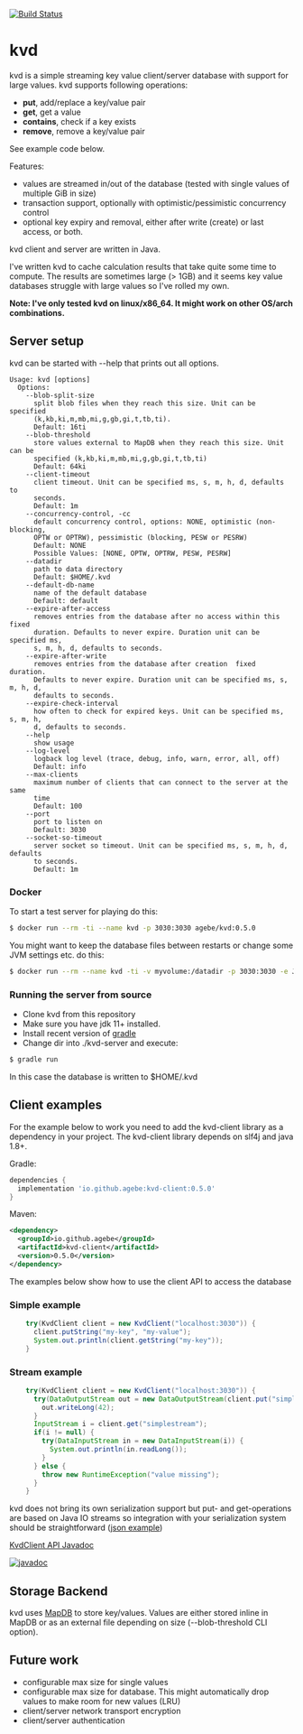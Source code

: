 [![Build Status](https://app.travis-ci.com/agebe/kvd.svg?branch=main)](https://app.travis-ci.com/github/agebe/kvd/builds)

# kvd

kvd is a simple streaming key value client/server database with support for large values. kvd supports following operations:

* **put**, add/replace a key/value pair
* **get**, get a value
* **contains**, check if a key exists
* **remove**, remove a key/value pair

See example code below.

Features:
* values are streamed in/out of the database (tested with single values of multiple GiB in size)
* transaction support, optionally with optimistic/pessimistic concurrency control
* optional key expiry and removal, either after write (create) or last access, or both.

kvd client and server are written in Java.

I've written kvd to cache calculation results that take quite some time to compute. The results are sometimes large (> 1GB) and it seems key value databases struggle with large values so I've rolled my own.

**Note: I've only tested kvd on linux/x86_64. It might work on other OS/arch combinations.**

## Server setup

kvd can be started with --help that prints out all options.

```
Usage: kvd [options]
  Options:
    --blob-split-size
      split blob files when they reach this size. Unit can be specified 
      (k,kb,ki,m,mb,mi,g,gb,gi,t,tb,ti). 
      Default: 16ti
    --blob-threshold
      store values external to MapDB when they reach this size. Unit can be 
      specified (k,kb,ki,m,mb,mi,g,gb,gi,t,tb,ti)
      Default: 64ki
    --client-timeout
      client timeout. Unit can be specified ms, s, m, h, d, defaults to 
      seconds. 
      Default: 1m
    --concurrency-control, -cc
      default concurrency control, options: NONE, optimistic (non-blocking, 
      OPTW or OPTRW), pessimistic (blocking, PESW or PESRW)
      Default: NONE
      Possible Values: [NONE, OPTW, OPTRW, PESW, PESRW]
    --datadir
      path to data directory
      Default: $HOME/.kvd
    --default-db-name
      name of the default database
      Default: default
    --expire-after-access
      removes entries from the database after no access within this fixed 
      duration. Defaults to never expire. Duration unit can be specified ms, 
      s, m, h, d, defaults to seconds.
    --expire-after-write
      removes entries from the database after creation  fixed duration. 
      Defaults to never expire. Duration unit can be specified ms, s, m, h, d, 
      defaults to seconds.
    --expire-check-interval
      how often to check for expired keys. Unit can be specified ms, s, m, h, 
      d, defaults to seconds.
    --help
      show usage
    --log-level
      logback log level (trace, debug, info, warn, error, all, off)
      Default: info
    --max-clients
      maximum number of clients that can connect to the server at the same 
      time 
      Default: 100
    --port
      port to listen on
      Default: 3030
    --socket-so-timeout
      server socket so timeout. Unit can be specified ms, s, m, h, d, defaults 
      to seconds.
      Default: 1m
```

### Docker

To start a test server for playing do this:
```bash
$ docker run --rm -ti --name kvd -p 3030:3030 agebe/kvd:0.5.0
```

You might want to keep the database files between restarts or change some JVM settings etc. do this:
```bash
$ docker run --rm --name kvd -ti -v myvolume:/datadir -p 3030:3030 -e JAVA_OPTS="-verbose:gc" agebe/kvd:0.5.0 --datadir /datadir
```

### Running the server from source

* Clone kvd from this repository
* Make sure you have jdk 11+ installed.
* Install recent version of [gradle](https://gradle.org/releases/)
* Change dir into ./kvd-server and execute:
```bash
$ gradle run
```
In this case the database is written to $HOME/.kvd

## Client examples

For the example below to work you need to add the kvd-client library as a dependency in your project. The kvd-client library depends on slf4j and java 1.8+.

Gradle:
```gradle
dependencies {
  implementation 'io.github.agebe:kvd-client:0.5.0'
}
```

Maven:
```xml
<dependency>
  <groupId>io.github.agebe</groupId>
  <artifactId>kvd-client</artifactId>
  <version>0.5.0</version>
</dependency>
```

The examples below show how to use the client API to access the database

### Simple example
```java
    try(KvdClient client = new KvdClient("localhost:3030")) {
      client.putString("my-key", "my-value");
      System.out.println(client.getString("my-key"));
    }
```

### Stream example
```java
    try(KvdClient client = new KvdClient("localhost:3030")) {
      try(DataOutputStream out = new DataOutputStream(client.put("simplestream"))) {
        out.writeLong(42);
      }
      InputStream i = client.get("simplestream");
      if(i != null) {
        try(DataInputStream in = new DataInputStream(i)) {
          System.out.println(in.readLong());
        }
      } else {
        throw new RuntimeException("value missing");
      }
    }
```

kvd does not bring its own serialization support but put- and get-operations are based on Java IO streams so integration with your serialization system should be straightforward ([json example](https://github.com/agebe/kvd/blob/main/kvd-server/src/test/java/kvd/test/JsonTest.java))

[KvdClient API Javadoc](https://javadoc.io/doc/io.github.agebe/kvd-client/latest/kvd/client/KvdClient.html)

[![javadoc](https://javadoc.io/badge2/io.github.agebe/kvd-client/javadoc.svg)](https://javadoc.io/doc/io.github.agebe/kvd-client)

## Storage Backend
kvd uses [MapDB](https://mapdb.org/) to store key/values. Values are either stored inline in MapDB or as an external file depending on size (--blob-threshold CLI option).

## Future work
* configurable max size for single values
* configurable max size for database. This might automatically drop values to make room for new values (LRU)
* client/server network transport encryption
* client/server authentication
